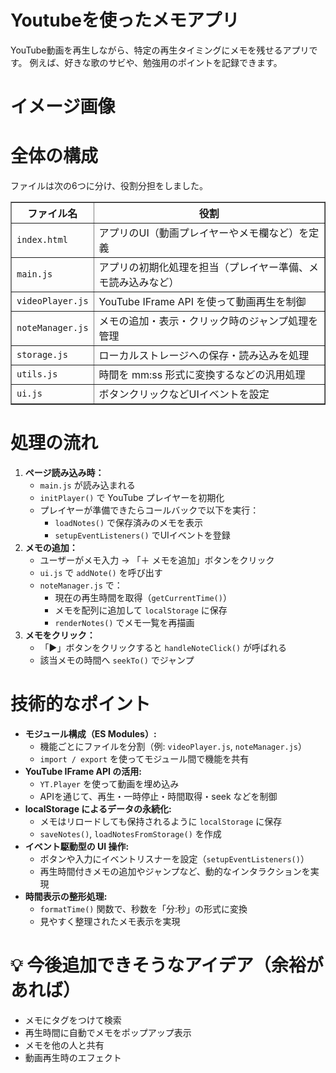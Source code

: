 # Youtubeを使ったメモアプリ

YouTube動画を再生しながら、特定の再生タイミングにメモを残せるアプリです。
例えば、好きな歌のサビや、勉強用のポイントを記録できます。

# イメージ画像

# 全体の構成
ファイルは次の6つに分け、役割分担をしました。

<table border="1" cellspacing="0" cellpadding="8">
  <thead>
    <tr>
      <th>ファイル名</th>
      <th>役割</th>
    </tr>
  </thead>
  <tbody>
    <tr>
      <td><code>index.html</code></td>
      <td>アプリのUI（動画プレイヤーやメモ欄など）を定義</td>
    </tr>
    <tr>
      <td><code>main.js</code></td>
      <td>アプリの初期化処理を担当（プレイヤー準備、メモ読み込みなど）</td>
    </tr>
    <tr>
      <td><code>videoPlayer.js</code></td>
      <td>YouTube IFrame API を使って動画再生を制御</td>
    </tr>
    <tr>
      <td><code>noteManager.js</code></td>
      <td>メモの追加・表示・クリック時のジャンプ処理を管理</td>
    </tr>
    <tr>
      <td><code>storage.js</code></td>
      <td>ローカルストレージへの保存・読み込みを処理</td>
    </tr>
    <tr>
      <td><code>utils.js</code></td>
      <td>時間を mm:ss 形式に変換するなどの汎用処理</td>
    </tr>
    <tr>
      <td><code>ui.js</code></td>
      <td>ボタンクリックなどUIイベントを設定</td>
    </tr>
  </tbody>
</table>

# 処理の流れ
<ol>
  <li><strong>ページ読み込み時：</strong>
    <ul>
      <li><code>main.js</code> が読み込まれる</li>
      <li><code>initPlayer()</code> で YouTube プレイヤーを初期化</li>
      <li>プレイヤーが準備できたらコールバックで以下を実行：
        <ul>
          <li><code>loadNotes()</code> で保存済みのメモを表示</li>
          <li><code>setupEventListeners()</code> でUIイベントを登録</li>
        </ul>
      </li>
    </ul>
  </li>

  <li><strong>メモの追加：</strong>
    <ul>
      <li>ユーザーがメモ入力 → 「＋ メモを追加」ボタンをクリック</li>
      <li><code>ui.js</code> で <code>addNote()</code> を呼び出す</li>
      <li><code>noteManager.js</code> で：
        <ul>
          <li>現在の再生時間を取得（<code>getCurrentTime()</code>）</li>
          <li>メモを配列に追加して <code>localStorage</code> に保存</li>
          <li><code>renderNotes()</code> でメモ一覧を再描画</li>
        </ul>
      </li>
    </ul>
  </li>

  <li><strong>メモをクリック：</strong>
    <ul>
      <li>「▶」ボタンをクリックすると <code>handleNoteClick()</code> が呼ばれる</li>
      <li>該当メモの時間へ <code>seekTo()</code> でジャンプ</li>
    </ul>
  </li>
</ol>

# 技術的なポイント
<ul>
  <li><strong>モジュール構成（ES Modules）:</strong>
    <ul>
      <li>機能ごとにファイルを分割（例: <code>videoPlayer.js</code>, <code>noteManager.js</code>）</li>
      <li><code>import / export</code> を使ってモジュール間で機能を共有</li>
    </ul>
  </li>

  <li><strong>YouTube IFrame API の活用:</strong>
    <ul>
      <li><code>YT.Player</code> を使って動画を埋め込み</li>
      <li>APIを通じて、再生・一時停止・時間取得・seek などを制御</li>
    </ul>
  </li>

  <li><strong>localStorage によるデータの永続化:</strong>
    <ul>
      <li>メモはリロードしても保持されるように <code>localStorage</code> に保存</li>
      <li><code>saveNotes()</code>, <code>loadNotesFromStorage()</code> を作成</li>
    </ul>
  </li>

  <li><strong>イベント駆動型の UI 操作:</strong>
    <ul>
      <li>ボタンや入力にイベントリスナーを設定（<code>setupEventListeners()</code>）</li>
      <li>再生時間付きメモの追加やジャンプなど、動的なインタラクションを実現</li>
    </ul>
  </li>

  <li><strong>時間表示の整形処理:</strong>
    <ul>
      <li><code>formatTime()</code> 関数で、秒数を「分:秒」の形式に変換</li>
      <li>見やすく整理されたメモ表示を実現</li>
    </ul>
  </li>
</ul>

# 💡 今後追加できそうなアイデア（余裕があれば）
<ul>
  <li>メモにタグをつけて検索</li>
  <li>再生時間に自動でメモをポップアップ表示</li>
  <li>メモを他の人と共有</li>
  <li>動画再生時のエフェクト</li>
</ul>
